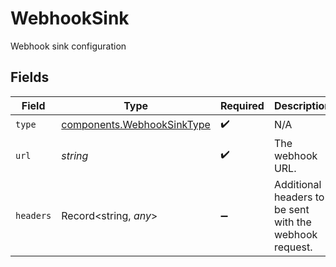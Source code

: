 # WebhookSink

Webhook sink configuration


## Fields

| Field                                                                    | Type                                                                     | Required                                                                 | Description                                                              |
| ------------------------------------------------------------------------ | ------------------------------------------------------------------------ | ------------------------------------------------------------------------ | ------------------------------------------------------------------------ |
| `type`                                                                   | [components.WebhookSinkType](../../models/components/webhooksinktype.md) | :heavy_check_mark:                                                       | N/A                                                                      |
| `url`                                                                    | *string*                                                                 | :heavy_check_mark:                                                       | The webhook URL.                                                         |
| `headers`                                                                | Record<string, *any*>                                                    | :heavy_minus_sign:                                                       | Additional headers to be sent with the webhook request.                  |